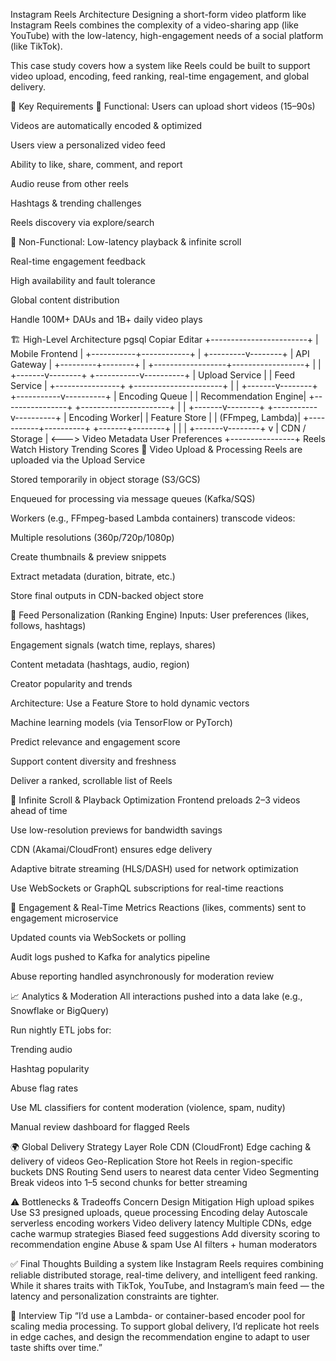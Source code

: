 Instagram Reels Architecture
Designing a short-form video platform like Instagram Reels combines the complexity of a video-sharing app (like YouTube) with the low-latency, high-engagement needs of a social platform (like TikTok).

This case study covers how a system like Reels could be built to support video upload, encoding, feed ranking, real-time engagement, and global delivery.

🧩 Key Requirements
🎯 Functional:
Users can upload short videos (15–90s)

Videos are automatically encoded & optimized

Users view a personalized video feed

Ability to like, share, comment, and report

Audio reuse from other reels

Hashtags & trending challenges

Reels discovery via explore/search

🔐 Non-Functional:
Low-latency playback & infinite scroll

Real-time engagement feedback

High availability and fault tolerance

Global content distribution

Handle 100M+ DAUs and 1B+ daily video plays

🏗️ High-Level Architecture
pgsql
Copiar
Editar
               +------------------------+
               |   Mobile Frontend      |
               +-----------+------------+
                           |
                 +---------v--------+
                 |  API Gateway     |
                 +---------+--------+
                           |
        +------------------+------------------+
        |                                     |
+-------v--------+                +-----------v----------+
| Upload Service |                |  Feed Service        |
+----------------+                +----------------------+
        |                                     |
+-------v--------+                +-----------v----------+
| Encoding Queue |                |  Recommendation Engine|
+----------------+                +----------------------+
        |                                     |
+-------v--------+                +-----------v----------+
| Encoding Worker|                |  Feature Store        |
| (FFmpeg, Lambda)|               +-----------+----------+
+-------+--------+                            |
        |                                     |
+-------v--------+                            v
| CDN / Storage  | <--->  Video Metadata   User Preferences
+----------------+                         Reels Watch History
                                            Trending Scores
🎥 Video Upload & Processing
Reels are uploaded via the Upload Service

Stored temporarily in object storage (S3/GCS)

Enqueued for processing via message queues (Kafka/SQS)

Workers (e.g., FFmpeg-based Lambda containers) transcode videos:

Multiple resolutions (360p/720p/1080p)

Create thumbnails & preview snippets

Extract metadata (duration, bitrate, etc.)

Store final outputs in CDN-backed object store

🧠 Feed Personalization (Ranking Engine)
Inputs:
User preferences (likes, follows, hashtags)

Engagement signals (watch time, replays, shares)

Content metadata (hashtags, audio, region)

Creator popularity and trends

Architecture:
Use a Feature Store to hold dynamic vectors

Machine learning models (via TensorFlow or PyTorch)

Predict relevance and engagement score

Support content diversity and freshness

Deliver a ranked, scrollable list of Reels

🚀 Infinite Scroll & Playback Optimization
Frontend preloads 2–3 videos ahead of time

Use low-resolution previews for bandwidth savings

CDN (Akamai/CloudFront) ensures edge delivery

Adaptive bitrate streaming (HLS/DASH) used for network optimization

Use WebSockets or GraphQL subscriptions for real-time reactions

💬 Engagement & Real-Time Metrics
Reactions (likes, comments) sent to engagement microservice

Updated counts via WebSockets or polling

Audit logs pushed to Kafka for analytics pipeline

Abuse reporting handled asynchronously for moderation review

📈 Analytics & Moderation
All interactions pushed into a data lake (e.g., Snowflake or BigQuery)

Run nightly ETL jobs for:

Trending audio

Hashtag popularity

Abuse flag rates

Use ML classifiers for content moderation (violence, spam, nudity)

Manual review dashboard for flagged Reels

🌍 Global Delivery Strategy
Layer	Role
CDN (CloudFront)	Edge caching & delivery of videos
Geo-Replication	Store hot Reels in region-specific buckets
DNS Routing	Send users to nearest data center
Video Segmenting	Break videos into 1–5 second chunks for better streaming

⚠️ Bottlenecks & Tradeoffs
Concern	Design Mitigation
High upload spikes	Use S3 presigned uploads, queue processing
Encoding delay	Autoscale serverless encoding workers
Video delivery latency	Multiple CDNs, edge cache warmup strategies
Biased feed suggestions	Add diversity scoring to recommendation engine
Abuse & spam	Use AI filters + human moderators

✅ Final Thoughts
Building a system like Instagram Reels requires combining reliable distributed storage, real-time delivery, and intelligent feed ranking. While it shares traits with TikTok, YouTube, and Instagram’s main feed — the latency and personalization constraints are tighter.

💬 Interview Tip
“I’d use a Lambda- or container-based encoder pool for scaling media processing. To support global delivery, I’d replicate hot reels in edge caches, and design the recommendation engine to adapt to user taste shifts over time.”